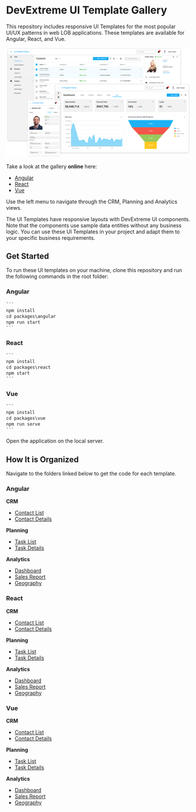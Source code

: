# DevExtreme UI Template Gallery

This repository includes responsive UI Templates for the most popular UI/UX patterns in web LOB applications. These templates are available for Angular, React, and Vue.

![DevExtreme UI Template Gallery](/images/ui-template-gallery.png)

Take a look at the gallery **online** here:

- [Angular](https://devexpress.github.io/devextreme-ui-template-gallery/material.blue.light.compact/angular/default/#/crm-contact-list)
- [React](https://devexpress.github.io/devextreme-ui-template-gallery/material.blue.light.compact/react/default/#/crm-contact-list)
- [Vue](https://devexpress.github.io/devextreme-ui-template-gallery/material.blue.light.compact/vue/default/#/crm-contact-list)

Use the left menu to navigate through the CRM, Planning and Analytics views.

The UI Templates have responsive layouts with DevExtreme UI components. Note that the components use sample data entities without any business logic. You can use these UI Templates in your project and adapt them to your specific business requirements.

## Get Started

To run these UI templates on your machine, clone this repository and run the following commands in the root folder:

### Angular

    ```
    npm install
    cd packages\angular
    npm run start
    ```

### React

    ```
    npm install
    cd packages\react
    npm start
    ```

### Vue

    ```
    npm install
    cd packages\vue
    npm run serve
    ```

Open the application on the local server.

## How It is Organized

Navigate to the folders linked below to get the code for each template.

### Angular 

**CRM**

* [Contact List](packages/angular/src/app/pages/crm-contact-list/) 
* [Contact Details](packages/angular/src/app/pages/crm-contact-details/)

**Planning**

* [Task List](packages/angular/src/app/pages/planning-task-list/) 
* [Task Details](packages/angular/src/app/pages/planning-task-details/)

**Analytics**

* [Dashboard](packages/angular/src/app/pages/analytics-dashboard/) 
* [Sales Report](packages/angular/src/app/pages/analytics-sales-report/) 
* [Geography](packages/angular/src/app/pages/analytics-geography/) 

### React

**CRM**

* [Contact List](packages/react/src/pages/crm-contact-list/) 
* [Contact Details](packages/react/src/pages/crm-contact-details/)

**Planning**

* [Task List](packages/react/src/pages/planning-task-list/) 
* [Task Details](packages/react/src/pages/planning-task-details/)

**Analytics**

* [Dashboard](packages/react/src/pages/analytics-dashboard/) 
* [Sales Report](packages/react/src/pages/analytics-sales-report/) 
* [Geography](packages/react/src/pages/analytics-geography/) 

### Vue

**CRM**

* [Contact List](packages/vue/src/pages/crm-contact-list/) 
* [Contact Details](packages/vue/src/pages/crm-contact-details/)

**Planning**

* [Task List](packages/vue/src/pages/planning/planning-task-list/) 
* [Task Details](packages/vue/src/pages/planning/)

**Analytics**

* [Dashboard](packages/vue/src/pages/analytics/analytics-dashboard/) 
* [Sales Report](packages/vue/src/pages/analytics/analytics-sales-report/) 
* [Geography](packages/vue/src/pages/analytics/analytics-geography/) 